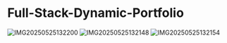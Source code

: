 # Full-Stack-Dynamic-Portfolio

![IMG20250525132200](https://github.com/user-attachments/assets/52e3c3e9-393c-42a3-991c-ea9e90ff09e6)
![IMG20250525132148](https://github.com/user-attachments/assets/5c4842dd-4a08-4fed-9d2d-ee52805f524d)
![IMG20250525132154](https://github.com/user-attachments/assets/94eff6e4-6f8f-423d-83da-0426e5849261)
